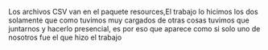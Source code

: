 Los archivos CSV van en el paquete resources,El trabajo lo hicimos los dos solamente que como tuvimos muy cargados de otras cosas tuvimos que juntarnos y hacerlo presencial,
es por eso que aparece como si solo uno de nosotros fue el que hizo el trabajo
